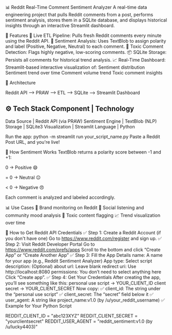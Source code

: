 📊 Reddit Real-Time Comment Sentiment Analyzer
A real-time data engineering project that pulls Reddit comments from a post, performs sentiment analysis, stores them in a SQLite database, and displays historical insights through an interactive Streamlit dashboard.

🚀 Features
🔁 Live ETL Pipeline: Pulls fresh Reddit comments every minute using the Reddit API.
💬 Sentiment Analysis: Uses TextBlob to assign polarity and label (Positive, Negative, Neutral) to each comment.
🧠 Toxic Comment Detection: Flags highly negative, low-scoring comments.
📦 SQLite Storage: Persists all comments for historical trend analysis.
📈 Real-Time Dashboard:
  Streamlit-based interactive visualization of:
    Sentiment distribution
    Sentiment trend over time
    Comment volume trend
    Toxic comment insights

🧱 Architecture

Reddit API --> PRAW --> ETL --> SQLite --> Streamlit Dashboard

⚙️ Tech Stack
Component	       |   Technology
--------------------------------------
Data Source	     |    Reddit API (via PRAW)
Sentiment Engine |	  TextBlob (NLP)
Storage	         |    SQLite3
Visualization	   |    Streamlit
Language	       |    Python 

Run the app:
python -m streamlit run your_script_name.py
Paste a Reddit Post URL, and you're live!

🧠 How Sentiment Works
TextBlob returns a polarity score between -1 and +1:

0 → Positive 😄

= 0 → Neutral 😐

< 0 → Negative 😠

Each comment is analyzed and labeled accordingly.

📊 Use Cases
🔎 Brand monitoring on Reddit
🧪 Social listening and community mood analysis
🚩 Toxic content flagging
📈 Trend visualization over time

🔐 How to Get Reddit API Credentials
✅ Step 1: Create a Reddit Account (if you don't have one)
Go to https://www.reddit.com/register and sign up.
✅ Step 2: Visit Reddit Developer Portal
Go to https://www.reddit.com/prefs/apps
Scroll to the bottom and click “Create App” or “Create Another App”
✅ Step 3: Fill the App Details
name: A name for your app (e.g., Reddit Sentiment Analyzer)
App type: Select script
description: (Optional)
about url: Leave blank
redirect uri: Use http://localhost:8080
permissions: You don’t need to select anything here
Click “Create app”.
✅ Step 4: Get Your Credentials
After creating the app, you’ll see something like this:
personal use script   ->  YOUR_CLIENT_ID
client secret         ->  YOUR_CLIENT_SECRET
Now copy:
✅ client_id: The string under the “personal use script”
✅ client_secret: The “secret” field below it
✅ user_agent: A string like project_name:v1.0 (by /u/your_reddit_username)
✅ Example for Your Python Script

REDDIT_CLIENT_ID = "abc123XYZ"
REDDIT_CLIENT_SECRET = "yourclientsecret"
REDDIT_USER_AGENT = "reddit_sentiment:v1.0 (by /u/lucky4403)"

